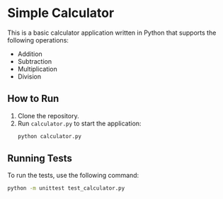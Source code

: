 # Simple Calculator

This is a basic calculator application written in Python that supports the following operations:
- Addition
- Subtraction
- Multiplication
- Division

## How to Run

1. Clone the repository.
2. Run `calculator.py` to start the application:
   ```bash
   python calculator.py
   ```

## Running Tests

To run the tests, use the following command:
```bash
python -m unittest test_calculator.py
```

